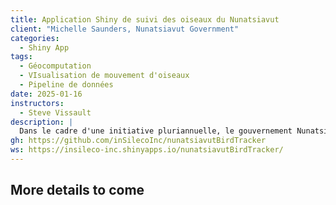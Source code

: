 ```yaml
---
title: Application Shiny de suivi des oiseaux du Nunatsiavut
client: "Michelle Saunders, Nunatsiavut Government"
categories: 
  - Shiny App
tags: 
  - Géocomputation
  - VIsualisation de mouvement d'oiseaux
  - Pipeline de données
date: 2025-01-16
instructors:
  - Steve Vissault
description: | 
  Dans le cadre d'une initiative pluriannuelle, le gouvernement Nunatsiavut, en partenariat avec Environnement et Changement climatique Canada ainsi que SeaDuck Joint Venture, suit les oiseaux marins afin de mieux comprendre leur origine, leurs habitats clés et les menaces qu'ils affrontent lors de leurs trajets vers et depuis les terres et eaux des Inuits du Labrador. Ces projets ont été développés en réponse aux préoccupations et priorités des communautés concernant les populations d'oiseaux et les ressources alimentaires sauvages. Nous avons conçu une application Shiny pour offrir une interface utilisateur intuitive permettant de visualiser ces données. De plus, nous avons créé un pipeline de données pour garantir que les informations dans l'application soient toujours à jour, assurant un suivi et une gestion fluide des observations d'oiseaux.
gh: https://github.com/inSilecoInc/nunatsiavutBirdTracker
ws: https://insileco-inc.shinyapps.io/nunatsiavutBirdTracker/
---
```


## More details to come


